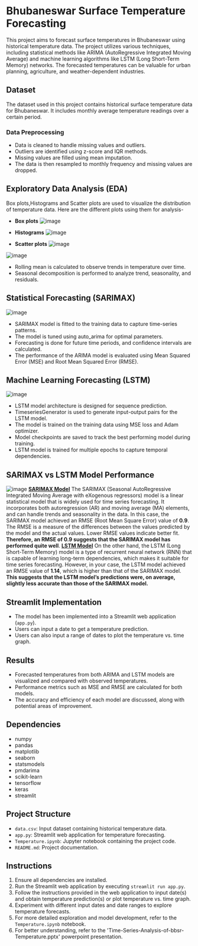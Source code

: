 # Bhubaneswar Surface Temperature Forecasting

This project aims to forecast surface temperatures in Bhubaneswar using historical temperature data. The project utilizes various techniques, including statistical methods like ARIMA (AutoRegressive Integrated Moving Average) and machine learning algorithms like LSTM (Long Short-Term Memory) networks. The forecasted temperatures can be valuable for urban planning, agriculture, and weather-dependent industries.

## Dataset
The dataset used in this project contains historical surface temperature data for Bhubaneswar. It includes monthly average temperature readings over a certain period.

### Data Preprocessing
- Data is cleaned to handle missing values and outliers.
- Outliers are identified using z-score and IQR methods.
- Missing values are filled using mean imputation.
- The data is then resampled to monthly frequency and missing values are dropped.

## Exploratory Data Analysis (EDA)
Box plots,Histograms and Scatter plots are used to visualize the distribution of temperature data. Here are the different plots using them for analysis- 
- **Box plots**
  ![image](https://github.com/Sayakhatui/Time-series-Analysis-of-Temperature/assets/150340995/ee947db5-65f3-4082-a5a7-00c0e963adef)

- **Histograms**
![image](https://github.com/Sayakhatui/Time-series-Analysis-of-Temperature/assets/150340995/d02e9ed8-e9fe-4abc-934d-4bee1ff69162)

 - **Scatter plots**  ![image](https://github.com/Sayakhatui/Time-series-Analysis-of-Temperature/assets/150340995/67168084-bd80-4362-ae13-ee8f2d833b97)

 ![image](https://github.com/Sayakhatui/Time-series-Analysis-of-Temperature/assets/150340995/686714ef-a140-4e63-bebb-6bbac964f220)

- Rolling mean is calculated to observe trends in temperature over time.
- Seasonal decomposition is performed to analyze trend, seasonality, and residuals.

## Statistical Forecasting (SARIMAX)
![image](https://github.com/Sayakhatui/Time-series-Analysis-of-Temperature/assets/150340995/7e512dca-c1b6-47e6-ad78-a87d51413fd2)

- SARIMAX model is fitted to the training data to capture time-series patterns.
- The model is tuned using auto_arima for optimal parameters.
- Forecasting is done for future time periods, and confidence intervals are calculated.
- The performance of the ARIMA model is evaluated using Mean Squared Error (MSE) and Root Mean Squared Error (RMSE).

## Machine Learning Forecasting (LSTM)
![image](https://github.com/Sayakhatui/Time-series-Analysis-of-Temperature/assets/150340995/954e40a2-3f2e-413b-a184-dd1a2a6a4db1)

- LSTM model architecture is designed for sequence prediction.
- TimeseriesGenerator is used to generate input-output pairs for the LSTM model.
- The model is trained on the training data using MSE loss and Adam optimizer.
- Model checkpoints are saved to track the best performing model during training.
- LSTM model is trained for multiple epochs to capture temporal dependencies.
  
## SARIMAX vs LSTM Model Performance ##  
![image](https://github.com/Sayakhatui/Time-series-Analysis-of-Temperature/assets/150340995/77601864-ccf8-41ff-95ce-2f2ed47b65b9)
**<u>SARIMAX Model</u>**
The SARIMAX (Seasonal AutoRegressive Integrated Moving Average with eXogenous regressors) model is a linear statistical model that is widely used for time series forecasting. It incorporates both autoregression (AR) and moving average (MA) elements, and can handle trends and seasonality in the data.
In this case, the SARIMAX model achieved an RMSE (Root Mean Square Error) value of **0.9**. The RMSE is a measure of the differences between the values predicted by the model and the actual values. Lower RMSE values indicate better fit. **Therefore, an RMSE of 0.9 suggests that the SARIMAX model has performed quite well**.
**<u>LSTM Model</u>**
On the other hand, the LSTM (Long Short-Term Memory) model is  a type of recurrent neural network (RNN) that is capable of learning long-term dependencies, which makes it suitable for time series forecasting.
     However, in your case, the LSTM model achieved an RMSE value of **1.14**, which is higher than that of the SARIMAX model. **This suggests that the LSTM model’s predictions were, on average, slightly less accurate than those of the SARIMAX model.**
    
## Streamlit Implementation
- The model has been implemented into a Streamlit web application (`app.py`).
- Users can input a date to get a temperature prediction.
- Users can also input a range of dates to plot the temperature vs. time graph.

## Results
- Forecasted temperatures from both ARIMA and LSTM models are visualized and compared with observed temperatures.
- Performance metrics such as MSE and RMSE are calculated for both models.
- The accuracy and efficiency of each model are discussed, along with potential areas of improvement.

## Dependencies
- numpy
- pandas
- matplotlib
- seaborn
- statsmodels
- pmdarima
- scikit-learn
- tensorflow
- keras
- streamlit

## Project Structure
- `data.csv`: Input dataset containing historical temperature data.
- `app.py`: Streamlit web application for temperature forecasting.
- `Temperature.ipynb`: Jupyter notebook containing the project code.
- `README.md`: Project documentation.

## Instructions
1. Ensure all dependencies are installed.
2. Run the Streamlit web application by executing `streamlit run app.py`.
3. Follow the instructions provided in the web application to input date(s) and obtain temperature prediction(s) or plot temperature vs. time graph.
4. Experiment with different input dates and date ranges to explore temperature forecasts.
5. For more detailed exploration and model development, refer to the `Temperature.ipynb` notebook.
6. For better understanding, refer to the 'Time-Series-Analysis-of-bbsr-Temperature.pptx' powerpoint presentation.
